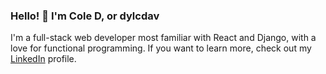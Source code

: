 ### Hello! 👋 I'm Cole D, or dylcdav

I'm a full-stack web developer most familiar with React and Django, with a love for functional programming. If you want to learn more, check out my [LinkedIn](https://www.linkedin.com/in/dylcdav/) profile.
